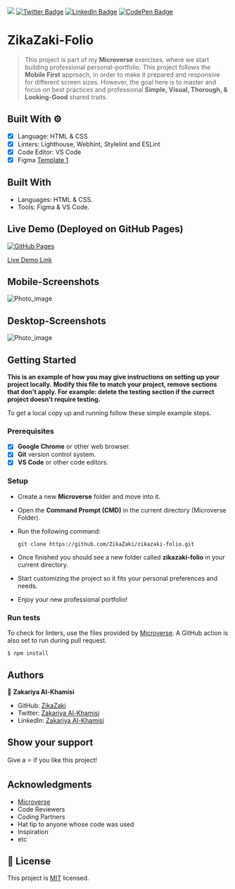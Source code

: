 ![](https://img.shields.io/badge/Microverse-blueviolet)
[![Twitter Badge](https://img.shields.io/badge/Twitter-Profile-informational?style=flat&logo=twitter&logoColor=white&color=1CA2F1)](https://twitter.com/ZikaZaki)
[![LinkedIn Badge](https://img.shields.io/badge/LinkedIn-Profile-informational?style=flat&logo=linkedin&logoColor=white&color=0D76A8)](https://www.linkedin.com/in/zakariyaalkhamisisap)
[![CodePen Badge](https://img.shields.io/badge/CodePen-Profile-informational?style=flat&logo=codepen&logoColor=white&color=black)](https://codepen.io/zikazaki)

# ZikaZaki-Folio

> This project is part of my **Microverse** exercises, where we start building professional personal-portfolio. This project follows the **Mobile First** approach, in order to make it prepared and responsive for different screen sizes. However, the goal here is to master and focus on best practices and professional **Simple, Visual, Thorough, & Looking-Good** shared traits.

## Built With ⚙️

- [x] Language: HTML & CSS
- [x] Linters: Lighthouse, Webhint, Stylelint and ESLint
- [x] Code Editor: VS Code
- [x] Figma [Template 1](https://www.figma.com/file/l7SqJ3ZfkAKih9sFxvWSR4/Microverse-Student-Project-1?node-id=0%3A1)

## Built With

- Languages: HTML & CSS.
- Tools: Figma & VS Code.

## Live Demo (Deployed on GitHub Pages)

[![GitHub Pages](https://img.shields.io/badge/GitHub-Pages-blueviolet)](https://zikazaki.github.io/zikazaki-folio/)

[Live Demo Link](https://zikazaki.github.io/zikazaki-folio/)

## Mobile-Screenshots

![Photo_image](/assets/img/mobile-screenshot.png)

## Desktop-Screenshots

![Photo_image](/assets/img/desktop-screenshot.png)

## Getting Started

**This is an example of how you may give instructions on setting up your project locally.**
**Modify this file to match your project, remove sections that don't apply. For example: delete the testing section if the currect project doesn't require testing.**

To get a local copy up and running follow these simple example steps.

### Prerequisites

- [x] **Google Chrome** or other web browser.
- [x] **Git** version control system.
- [x] **VS Code** or other code editors.

### Setup

- Create a new **Microverse** folder and move into it.
- Open the **Command Prompt (CMD)** in the current directory (Microverse Folder).
- Run the following command:

  ```
  git clone https://github.com/ZikaZaki/zikazaki-folio.git
  ```

- Once finished you should see a new folder called **zikazaki-folio** in your current directory.
- Start customizing the project so it fits your personal preferences and needs.
- Enjoy your new professional portfolio!

### Run tests

To check for linters, use the files provided by [Microverse](https://github.com/microverseinc/linters-config). A GitHub action is also set to run during pull request.

```
$ npm install
```

## Authors

👤 **Zakariya Al-Khamisi**

- GitHub: [ZikaZaki](https://github.com/ZikaZaki)
- Twitter: [Zakariya Al-Khamisi](https://twitter.com/ZakariyaKhamisi)
- LinkedIn: [Zakariya Al-Khamisi](https://www.linkedin.com/in/zakariyaalkhamisisap/)

## Show your support

Give a ⭐️ if you like this project!

## Acknowledgments

- [Microverse](https://www.microverse.org/)
- Code Reviewers
- Coding Partners
- Hat tip to anyone whose code was used
- Inspiration
- etc

## 📝 License

This project is [MIT](./MIT.md) licensed.
